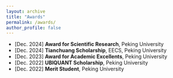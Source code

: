 ```yaml
---
layout: archive
title: "Awards"
permalink: /awards/
author_profile: false
---
```


* [Dec. 2024] **Award for Scientific Research**, Peking University
* [Dec. 2024] **Tianchuang Scholarship**, EECS, Peking University
* [Dec. 2023] **Award for Academic Excellents**, Peking University
* [Dec. 2022] **UBIQUANT Scholarship**, Peking University
* [Dec. 2022] **Merit Student**, Peking University

